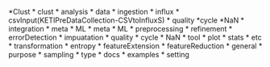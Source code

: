 *Clust
    * clust
        * analysis
        * data
            * ingestion
                * influx
                * csvInput(KETIPreDataCollection-CSVtoInfluxS)
            * quality
                *cycle
                *NaN
        * integration
            * meta
            * ML
        * meta
        * ML
        * preprocessing
            * refinement
            * errorDetection
            * impuatation
        * quality
            * cycle
            * NaN
        * tool
            * plot
            * stats
            * etc
        * transformation
            * entropy
            * featureExtension
            * featureReduction
            * general
            * purpose
            * sampling
            * type
    * docs
    * examples
    * setting


        

